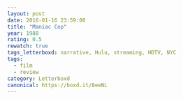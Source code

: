 ```yaml
---
layout: post 
date: 2016-01-16 23:59:00
title: "Maniac Cop"
year: 1988
rating: 0.5
rewatch: true
tags_letterboxd: narrative, Hulu, streaming, HDTV, NYC
tags:
  - film
  - review
category: Letterboxd
canonical: https://boxd.it/8eeNL
---
```

